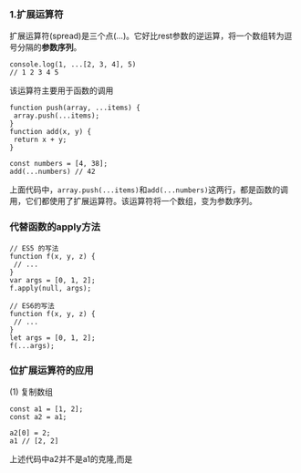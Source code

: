 ### 1.扩展运算符
 扩展运算符(spread)是三个点(...)。它好比rest参数的逆运算，将一个数组转为逗号分隔的**参数序列**。
 ```
 console.log(1, ...[2, 3, 4], 5)
 // 1 2 3 4 5
 ```
 该运算符主要用于函数的调用
 ```
 function push(array, ...items) {
  array.push(...items);
 }
 function add(x, y) {
  return x + y;
 }
 
 const numbers = [4, 38];
 add(...numbers) // 42
 ```
 上面代码中，`array.push(...items)`和`add(...numbers)`这两行，都是函数的调用，它们都使用了扩展运算符。该运算符将一个数组，变为参数序列。
 
 ### 代替函数的apply方法
 ```
 // ES5 的写法
function f(x, y, z) {
  // ...
}
var args = [0, 1, 2];
f.apply(null, args);

// ES6的写法
function f(x, y, z) {
  // ...
}
let args = [0, 1, 2];
f(...args);
 ```
 ### 位扩展运算符的应用
 (1) 复制数组
 ```
const a1 = [1, 2];
const a2 = a1;

a2[0] = 2;
a1 // [2, 2]
 ```
上述代码中a2并不是a1的克隆,而是
